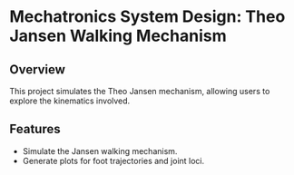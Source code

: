 # Mechatronics System Design: Theo Jansen Walking Mechanism

## Overview
This project simulates the Theo Jansen mechanism, allowing users to explore the kinematics involved.

## Features
- Simulate the Jansen walking mechanism.
- Generate plots for foot trajectories and joint loci.

